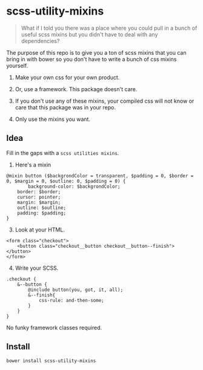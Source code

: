 # scss-utility-mixins

> What if I told you there was a place where you could pull in a bunch of useful scss mixins but you didn't have to deal with any dependencies? 

The purpose of this repo is to give you a ton of scss mixins that you can bring in with bower so you don't have to write a bunch of css mixins yourself.

1. Make your own css for your own product.

2. Or, use a framework. This package doesn't care.

3. If you don't use any of these mixins, your compiled css will not know or care that this package was in your repo.

4. Only use the mixins you want. 

## Idea

Fill in the gaps with a `scss utilities mixins`. 

1. Here's a mixin
```
@mixin button ($backgrondColor = transparent, $padding = 0, $border = 0, $margin = 0, $outline: 0, $padding = 0) {
		background-color: $backgrondColor;
    border: $border;
    cursor: pointer;
    margin: $margin;
    outline: $outline;
    padding: $padding;
}

```

3. Look at your HTML.
```
<form class="checkout">
    <button class="checkout__button checkout__button--finish"></button>
</form>
```

4. Write your SCSS.
```
.checkout {
	&--button {
		@include button(you, got, it, all);
		&--finish{
			css-rule: and-then-some;
		}
	}
}
```
No funky framework classes required.

## Install

`bower install scss-utility-mixins`

